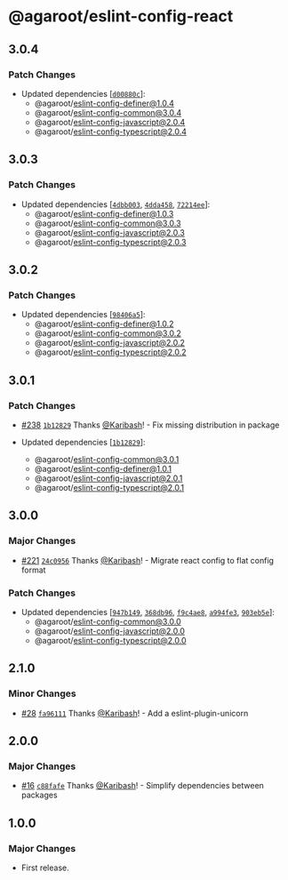 # @agaroot/eslint-config-react

## 3.0.4

### Patch Changes

- Updated dependencies [[`d00880c`](https://github.com/agaroot-technologies/eslint-config/commit/d00880c8d31cadeb0f0cb226d3b51c7cae6ceabe)]:
  - @agaroot/eslint-config-definer@1.0.4
  - @agaroot/eslint-config-common@3.0.4
  - @agaroot/eslint-config-javascript@2.0.4
  - @agaroot/eslint-config-typescript@2.0.4

## 3.0.3

### Patch Changes

- Updated dependencies [[`4dbb003`](https://github.com/agaroot-technologies/eslint-config/commit/4dbb0036c681fcc04148e472f766066749057777), [`4dda458`](https://github.com/agaroot-technologies/eslint-config/commit/4dda458c10298d2422b6e1cade36b00967360783), [`72214ee`](https://github.com/agaroot-technologies/eslint-config/commit/72214eeb41a7c0c8a1c6448c9f5467af6a6d0aab)]:
  - @agaroot/eslint-config-definer@1.0.3
  - @agaroot/eslint-config-common@3.0.3
  - @agaroot/eslint-config-javascript@2.0.3
  - @agaroot/eslint-config-typescript@2.0.3

## 3.0.2

### Patch Changes

- Updated dependencies [[`98406a5`](https://github.com/agaroot-technologies/eslint-config/commit/98406a55519afabe55e0a2f2fc5a52c771bd3f4f)]:
  - @agaroot/eslint-config-definer@1.0.2
  - @agaroot/eslint-config-common@3.0.2
  - @agaroot/eslint-config-javascript@2.0.2
  - @agaroot/eslint-config-typescript@2.0.2

## 3.0.1

### Patch Changes

- [#238](https://github.com/agaroot-technologies/eslint-config/pull/238) [`1b12829`](https://github.com/agaroot-technologies/eslint-config/commit/1b128293ead4aa6dc0d08d7462cf3350590fa5b9) Thanks [@Karibash](https://github.com/Karibash)! - Fix missing distribution in package

- Updated dependencies [[`1b12829`](https://github.com/agaroot-technologies/eslint-config/commit/1b128293ead4aa6dc0d08d7462cf3350590fa5b9)]:
  - @agaroot/eslint-config-common@3.0.1
  - @agaroot/eslint-config-definer@1.0.1
  - @agaroot/eslint-config-javascript@2.0.1
  - @agaroot/eslint-config-typescript@2.0.1

## 3.0.0

### Major Changes

- [#221](https://github.com/agaroot-technologies/eslint-config/pull/221) [`24c0956`](https://github.com/agaroot-technologies/eslint-config/commit/24c09567fa1ba96f84938a00cc400205a2d2add7) Thanks [@Karibash](https://github.com/Karibash)! - Migrate react config to flat config format

### Patch Changes

- Updated dependencies [[`947b149`](https://github.com/agaroot-technologies/eslint-config/commit/947b14982278c323152ed3599c8ca78d753e7774), [`368db96`](https://github.com/agaroot-technologies/eslint-config/commit/368db9656f4c992735e9c33195ecca022a7bbea7), [`f9c4ae8`](https://github.com/agaroot-technologies/eslint-config/commit/f9c4ae816b80f56e6e2d12aee5cd4ce56f26ab19), [`a994fe3`](https://github.com/agaroot-technologies/eslint-config/commit/a994fe3c7ff41e4a5ec78a596dec9847a464302c), [`903eb5e`](https://github.com/agaroot-technologies/eslint-config/commit/903eb5e67baa4492450f751d20d3aa048109be35)]:
  - @agaroot/eslint-config-common@3.0.0
  - @agaroot/eslint-config-javascript@2.0.0
  - @agaroot/eslint-config-typescript@2.0.0

## 2.1.0

### Minor Changes

- [#28](https://github.com/agaroot-technologies/eslint-config/pull/28) [`fa96111`](https://github.com/agaroot-technologies/eslint-config/commit/fa96111cac549417400b7d052ce247a2a8c91047) Thanks [@Karibash](https://github.com/Karibash)! - Add a eslint-plugin-unicorn

## 2.0.0

### Major Changes

- [#16](https://github.com/agaroot-technologies/eslint-config/pull/16) [`c88fafe`](https://github.com/agaroot-technologies/eslint-config/commit/c88fafe0d6c3a42b47c7e2c5a10a065e55322aef) Thanks [@Karibash](https://github.com/Karibash)! - Simplify dependencies between packages

## 1.0.0

### Major Changes

- First release.

